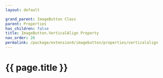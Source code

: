 ```yaml
---
layout: default

grand_parent: ImageButton Class
parent: Properties
has_children: false
title: ImageButton.VerticalAlign Property
nav_order: 26
permalink: /package/extension4/imagebutton/properties/verticalalign
---
```

# {{ page.title }}